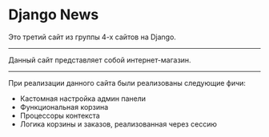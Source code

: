 # Django News

Это третий сайт из группы 4-х сайтов на Django.

------------------------------------------------

Данный сайт представляет собой интернет-магазин.

------------------------------------------------

При реализации данного сайта были реализованы следующие фичи:

* Кастомная настройка админ панели
* Функциональная корзина
* Процессоры контекста
* Логика корзины и заказов, реализованная через сессию
